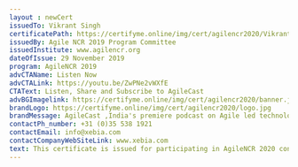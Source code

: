 ```yaml
--- 
layout : newCert 
issuedTo: Vikrant Singh
certificatePath: https://certifyme.online/img/cert/agilencr2020/VikrantSingh_6c52f.png
issuedBy: Agile NCR 2019 Program Committee
issuedInstitute: www.agilencr.org
dateOfIssue: 29 November 2019
program: AgileNCR 2019
advCTAName: Listen Now
advCTALink: https://youtu.be/ZwPNe2vWXfE
CTAText: Listen, Share and Subscribe to AgileCast
advBGImagelink: https://certifyme.online/img/cert/agilencr2020/banner.jpeg 
brandLogo: https://certifyme.online/img/cert/agilencr2020/logo.jpg
brandMessage: AgileCast ,India's premiere podcast on Agile led technologies. Sharing knowledge is in Xebia's DNA and staying true to this value, practitioners from XACT (Xebia Agile Consulting and Transformation) share their experience and knowledge on current and trending topics related to Agile on AgileCast. A podcast dedicated to science and practice of Agile
contactPh_number: +31 (0)35 538 1921
contactEmail: info@xebia.com
contactCompanyWebSiteLink: www.xebia.com
text: This certificate is issued for participating in AgileNCR 2020 conference. AgileNCR is an annual Agile software development conference organized by Xebia and Agile enthusiasts of the NCR region.
--- 
```

